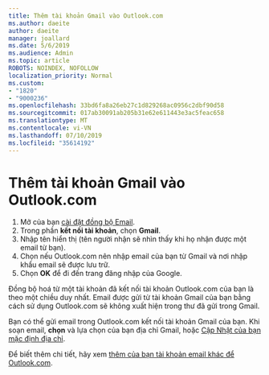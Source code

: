 ```yaml
---
title: Thêm tài khoản Gmail vào Outlook.com
ms.author: daeite
author: daeite
manager: joallard
ms.date: 5/6/2019
ms.audience: Admin
ms.topic: article
ROBOTS: NOINDEX, NOFOLLOW
localization_priority: Normal
ms.custom:
- "1820"
- "9000236"
ms.openlocfilehash: 33bd6fa8a26eb27c1d829268ac0956c2dbf90d58
ms.sourcegitcommit: 017ab30091ab205b31e62e611443e3ac5feac658
ms.translationtype: MT
ms.contentlocale: vi-VN
ms.lasthandoff: 07/10/2019
ms.locfileid: "35614192"
---
```

# <a name="add-your-gmail-account-to-outlookcom"></a>Thêm tài khoản Gmail vào Outlook.com

1. Mở của bạn [cài đặt đồng bộ Email](https://go.microsoft.com/fwlink/?linkid=875264).
2. Trong phần **kết nối tài khoản**, chọn **Gmail**.
3. Nhập tên hiển thị (tên người nhận sẽ nhìn thấy khi họ nhận được một email từ bạn).
4. Chọn nếu Outlook.com nên nhập email của bạn từ Gmail và nơi nhập khẩu email sẽ được lưu trữ.
5. Chọn **OK** để đi đến trang đăng nhập của Google.

Đồng bộ hoá từ một tài khoản đã kết nối tài khoản Outlook.com của bạn là theo một chiều duy nhất. Email được gửi từ tài khoản Gmail của bạn bằng cách sử dụng Outlook.com sẽ không xuất hiện trong thư đã gửi trong Gmail.

Bạn có thể gửi email trong Outlook.com kết nối tài khoản Gmail của bạn. Khi soạn email, **chọn** và lựa chọn của bạn địa chỉ Gmail, hoặc [Cập Nhật của bạn mặc định địa chỉ](https://go.microsoft.com/fwlink/?linkid=875264).

Để biết thêm chi tiết, hãy xem [thêm của bạn tài khoản email khác để Outlook.com](https://support.office.com/article/c5224df4-5885-4e79-91ba-523aa743f0ba?wt.mc_id=Office_Outlook_com_Alchemy).